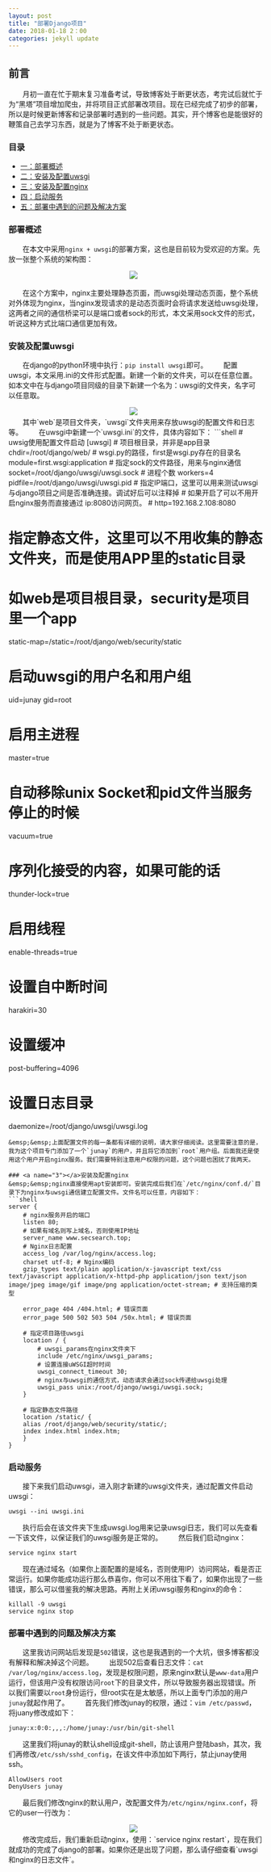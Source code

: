 ```yaml
---
layout: post
title: "部署Django项目"
date: 2018-01-18 2：00
categories: jekyll update
---
```


## 前言
&emsp;&emsp;月初一直在忙于期末复习准备考试，导致博客处于断更状态，考完试后就忙于为“黑塔”项目增加爬虫，并将项目正式部署改项目。现在已经完成了初步的部署，所以是时候更新博客和记录部署时遇到的一些问题。其实，开个博客也是能很好的鞭策自己去学习东西，就是为了博客不处于断更状态。

### 目录
* [一：部署概述](#1)
* [二：安装及配置uwsgi](#2)
* [三：安装及配置nginx](#3)
* [四：启动服务](#4)
* [五：部署中遇到的问题及解决方案](#5)

### <a name="1"></a>部署概述
&emsp;&emsp;在本文中采用`nginx + uwsgi`的部署方案，这也是目前较为受欢迎的方案。先放一张整个系统的架构图：
<div align="center">
    <img src="/images/posts/other/12.png" >  
</div>

&emsp;&emsp;在这个方案中，nginx主要处理静态页面，而uwsgi处理动态页面，整个系统对外体现为nginx，当nginx发现请求的是动态页面时会将请求发送给uwsgi处理，这两者之间的通信桥梁可以是端口或者sock的形式，本文采用sock文件的形式，听说这种方式比端口通信更加有效。

### <a name="2"></a>安装及配置uwsgi
&emsp;&emsp;在django的python环境中执行：`pip install uwsgi`即可。
&emsp;&emsp;配置uwsgi，本文采用.ini的文件形式配置。新建一个新的文件夹，可以在任意位置。如本文中在与django项目同级的目录下新建一个名为：uwsgi的文件夹，名字可以任意取。
<div align="center">
    <img src="/images/posts/other/13.png" >  
</div>
&emsp;&emsp;其中`web`是项目文件夹，`uwsgi`文件夹用来存放uwsgi的配置文件和日志等。
&emsp;&emsp;在uwsgi中新建一个`uwsgi.ini`的文件，具体内容如下：
```shell
# uwsig使用配置文件启动
[uwsgi]
# 项目根目录，并非是app目录
chdir=/root/django/web/
# wsgi.py的路径，first是wsgi.py存在的目录名
module=first.wsgi:application
# 指定sock的文件路径，用来与nginx通信       
socket=/root/django/uwsgi/uwsgi.sock
# 进程个数       
workers=4
pidfile=/root/django/uwsgi/uwsgi.pid
# 指定IP端口，这里可以用来测试uwsgi与django项目之间是否准确连接。调试好后可以注释掉
# 如果开启了可以不用开启nginx服务而直接通过 ip:8080访问网页。       
# http=192.168.2.108:8080

# 指定静态文件，这里可以不用收集的静态文件夹，而是使用APP里的static目录
# 如web是项目根目录，security是项目里一个app
static-map=/static=/root/django/web/security/static
# 启动uwsgi的用户名和用户组
uid=junay
gid=root
# 启用主进程
master=true
# 自动移除unix Socket和pid文件当服务停止的时候
vacuum=true
# 序列化接受的内容，如果可能的话
thunder-lock=true
# 启用线程
enable-threads=true
# 设置自中断时间
harakiri=30
# 设置缓冲
post-buffering=4096
# 设置日志目录
daemonize=/root/django/uwsgi/uwsgi.log
```
&emsp;&emsp;上面配置文件的每一条都有详细的说明，请大家仔细阅读。这里需要注意的是，我为这个项目专门添加了一个`junay`的用户，并且将它添加到`root`用户组。后面我还是使用这个用户开启nginx服务。我们需要特别注意用户权限的问题，这个问题也困扰了我两天。

### <a name="3"></a>安装及配置nginx
&emsp;&emsp;nginx直接使用apt安装即可。安装完成后我们在`/etc/nginx/conf.d/`目录下为nginx与uwsgi通信建立配置文件。文件名可以任意，内容如下：
```shell
server { 
    # nginx服务开启的端口
    listen 80; 
    # 如果有域名则写上域名，否则使用IP地址
    server_name www.secsearch.top; 
    # Nginx日志配置
    access_log /var/log/nginx/access.log; 
    charset utf-8; # Nginx编码
    gzip_types text/plain application/x-javascript text/css text/javascript application/x-httpd-php application/json text/json image/jpeg image/gif image/png application/octet-stream; # 支持压缩的类型

    error_page 404 /404.html; # 错误页面
    error_page 500 502 503 504 /50x.html; # 错误页面

    # 指定项目路径uwsgi
    location / {
        # uwsgi_params在nginx文件夹下
        include /etc/nginx/uwsgi_params; 
        # 设置连接uWSGI超时时间
        uwsgi_connect_timeout 30; 
        # nginx与uwsgi的通信方式，动态请求会通过sock传递给uwsgi处理
        uwsgi_pass unix:/root/django/uwsgi/uwsgi.sock; 
    }

    # 指定静态文件路径
    location /static/ {
    alias /root/django/web/security/static/;
    index index.html index.htm;
    }
}
```

### <a name="4"></a>启动服务
&emsp;&emsp;接下来我们启动uwsgi，进入刚才新建的uwsgi文件夹，通过配置文件启动uwsgi：
```shell
uwsgi --ini uwsgi.ini
```
&emsp;&emsp;执行后会在该文件夹下生成uwsgi.log用来记录uwsgi日志，我们可以先查看一下该文件，以保证我们的uwsgi服务是正常的。
&emsp;&emsp;然后我们启动nginx：
```shell
service nginx start
```
&emsp;&emsp;现在通过域名（如果你上面配置的是域名，否则使用IP）访问网站，看是否正常运行。如果你能成功运行那么恭喜你，你可以不用往下看了，如果你出现了一些错误，那么可以借鉴我的解决思路。再附上关闭uwsgi服务和nginx的命令：
```shell
killall -9 uwsgi
service nginx stop
```

### <a name="5"></a>部署中遇到的问题及解决方案
&emsp;&emsp;这里我访问网站后发现是`502`错误，这也是我遇到的一个大坑，很多博客都没有解释和解决掉这个问题。
&emsp;&emsp;出现502后查看日志文件：`cat /var/log/nginx/access.log`，发现是权限问题，原来nginx默认是`www-data`用户运行，但该用户没有权限访问`root`下的目录文件，所以导致服务器出现错误。所以我们需要以`root`身份运行，但root实在是太敏感，所以上面专门添加的用户`junay`就起作用了。
&emsp;&emsp;首先我们修改junay的权限，通过：`vim /etc/passwd`，将juany修改成如下：
```shell
junay:x:0:0:,,,:/home/junay:/usr/bin/git-shell
```
&emsp;&emsp;这里我们将junay的默认shell设成git-shell，防止该用户登陆bash，其次，我们再修改`/etc/ssh/sshd_config`，在该文件中添加如下两行，禁止junay使用ssh。
```shell
AllowUsers root
DenyUsers junay
```
&emsp;&emsp;最后我们修改nginx的默认用户，改配置文件为`/etc/nginx/nginx.conf`，将它的user一行改为：
<div align="center">
    <img src="/images/posts/other/14.png" >  
</div>
&emsp;&emsp;修改完成后，我们重新启动nginx，使用：`service nginx restart`，现在我们就成功的完成了django的部署。如果你还是出现了问题，那么请仔细查看`uwsgi和nginx的日志文件`。